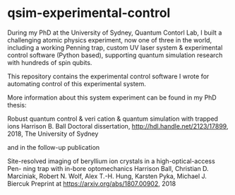 # qsim-experimental-control
During my PhD at the University of Sydney, Quantum Contorl Lab, I built a challenging atomic physics experiment, now one of three in the world, including a working Penning trap, custom UV laser system & experimental control software (Python based), supporting quantum simulation research with hundreds of spin qubits. 

This repository contains the experimental control software I wrote for automating control of this experimental system. 

More information about this system experiment can be found in my PhD thesis: 

Robust quantum control & veri cation & quantum simulation
with trapped ions
Harrison B. Ball
Doctoral dissertation, http://hdl.handle.net/2123/17899, 2018, The University of Sydney

and in the follow-up publication

Site-resolved imaging of beryllium ion crystals in a high-optical-access Pen- ning trap with in-bore optomechanics
Harrison Ball, Christian D. Marciniak, Robert N. Wolf, Alex T.-H. Hung, Karsten Pyka, Michael J. Biercuk
Preprint at https://arxiv.org/abs/1807.00902, 2018
